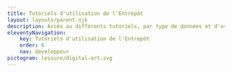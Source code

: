 ```yaml
---
title: Tutoriels d'utilisation de l'Entrepôt
layout: layouts/parent.njk
description: Accès au différents tutoriels, par type de données et d'usage
eleventyNavigation:
    key: Tutoriels d'utilisation de l'Entrepôt
    order: 6
    nav: developpeur
pictogram: leisure/digital-art.svg
---
```

